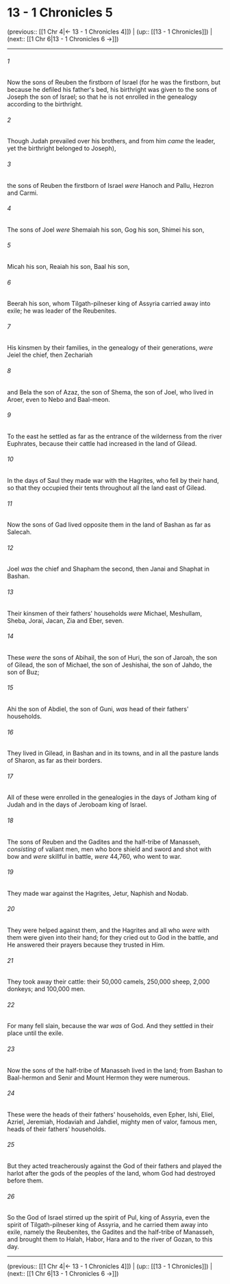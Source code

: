 # 13 - 1 Chronicles 5

(previous:: [[1 Chr 4|← 13 - 1 Chronicles 4]]) | (up:: [[13 - 1 Chronicles]]) | (next:: [[1 Chr 6|13 - 1 Chronicles 6 →]])

***


###### 1 
Now the sons of Reuben the firstborn of Israel (for he was the firstborn, but because he defiled his father's bed, his birthright was given to the sons of Joseph the son of Israel; so that he is not enrolled in the genealogy according to the birthright. 

###### 2 
Though Judah prevailed over his brothers, and from him _came_ the leader, yet the birthright belonged to Joseph), 

###### 3 
the sons of Reuben the firstborn of Israel _were_ Hanoch and Pallu, Hezron and Carmi. 

###### 4 
The sons of Joel _were_ Shemaiah his son, Gog his son, Shimei his son, 

###### 5 
Micah his son, Reaiah his son, Baal his son, 

###### 6 
Beerah his son, whom Tilgath-pilneser king of Assyria carried away into exile; he was leader of the Reubenites. 

###### 7 
His kinsmen by their families, in the genealogy of their generations, _were_ Jeiel the chief, then Zechariah 

###### 8 
and Bela the son of Azaz, the son of Shema, the son of Joel, who lived in Aroer, even to Nebo and Baal-meon. 

###### 9 
To the east he settled as far as the entrance of the wilderness from the river Euphrates, because their cattle had increased in the land of Gilead. 

###### 10 
In the days of Saul they made war with the Hagrites, who fell by their hand, so that they occupied their tents throughout all the land east of Gilead. 

###### 11 
Now the sons of Gad lived opposite them in the land of Bashan as far as Salecah. 

###### 12 
Joel _was_ the chief and Shapham the second, then Janai and Shaphat in Bashan. 

###### 13 
Their kinsmen of their fathers' households _were_ Michael, Meshullam, Sheba, Jorai, Jacan, Zia and Eber, seven. 

###### 14 
These _were_ the sons of Abihail, the son of Huri, the son of Jaroah, the son of Gilead, the son of Michael, the son of Jeshishai, the son of Jahdo, the son of Buz; 

###### 15 
Ahi the son of Abdiel, the son of Guni, _was_ head of their fathers' households. 

###### 16 
They lived in Gilead, in Bashan and in its towns, and in all the pasture lands of Sharon, as far as their borders. 

###### 17 
All of these were enrolled in the genealogies in the days of Jotham king of Judah and in the days of Jeroboam king of Israel. 

###### 18 
The sons of Reuben and the Gadites and the half-tribe of Manasseh, _consisting_ of valiant men, men who bore shield and sword and shot with bow and _were_ skillful in battle, _were_ 44,760, who went to war. 

###### 19 
They made war against the Hagrites, Jetur, Naphish and Nodab. 

###### 20 
They were helped against them, and the Hagrites and all who _were_ with them were given into their hand; for they cried out to God in the battle, and He answered their prayers because they trusted in Him. 

###### 21 
They took away their cattle: their 50,000 camels, 250,000 sheep, 2,000 donkeys; and 100,000 men. 

###### 22 
For many fell slain, because the war _was_ of God. And they settled in their place until the exile. 

###### 23 
Now the sons of the half-tribe of Manasseh lived in the land; from Bashan to Baal-hermon and Senir and Mount Hermon they were numerous. 

###### 24 
These were the heads of their fathers' households, even Epher, Ishi, Eliel, Azriel, Jeremiah, Hodaviah and Jahdiel, mighty men of valor, famous men, heads of their fathers' households. 

###### 25 
But they acted treacherously against the God of their fathers and played the harlot after the gods of the peoples of the land, whom God had destroyed before them. 

###### 26 
So the God of Israel stirred up the spirit of Pul, king of Assyria, even the spirit of Tilgath-pilneser king of Assyria, and he carried them away into exile, namely the Reubenites, the Gadites and the half-tribe of Manasseh, and brought them to Halah, Habor, Hara and to the river of Gozan, to this day.

***

(previous:: [[1 Chr 4|← 13 - 1 Chronicles 4]]) | (up:: [[13 - 1 Chronicles]]) | (next:: [[1 Chr 6|13 - 1 Chronicles 6 →]])
